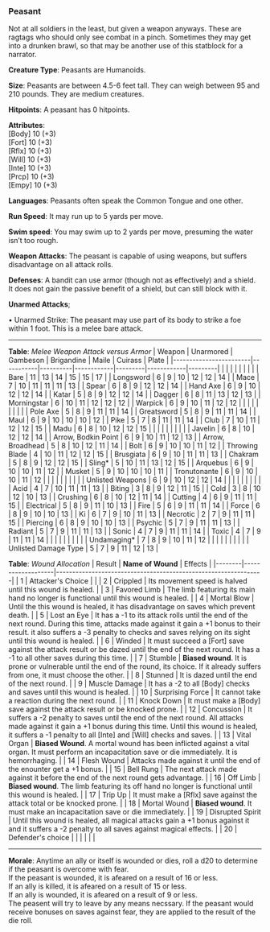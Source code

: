 ### Peasant
Not at all soldiers in the least, but given a weapon anyways. These are ragtags who should only see combat in a pinch. Sometimes they may get into a drunken brawl, so that may be another use of this statblock for a narrator.

**Creature Type**: Peasants are Humanoids.

**Size**: Peasants are between 4.5-6 feet tall. They can weigh between 95 and 210 pounds. They are medium creatures.

**Hitpoints**: A peasant has 0 hitpoints.

**Attributes**:  
[Body] 10 (+3)  
[Fort] 10 (+3)  
[Rflx] 10 (+3)  
[Will] 10 (+3)  
[Inte] 10 (+3)  
[Prcp] 10 (+3)  
[Empy] 10 (+3)  

**Languages**: Peasants often speak the Common Tongue and one other.

**Run Speed**: It may run up to 5 yards per move.

**Swim speed**: You may swim up to 2 yards per move, presuming the water isn’t too rough.

**Weapon Attacks**: The peasant is capable of using weapons, but suffers disadvantage on all attack rolls.

**Defenses**: A bandit can use armor (though not as effectively) and a shield. It does not gain the passive benefit of a shield, but can still block with it.

**Unarmed Attacks**;

 • Unarmed Strike: The peasant may use part of its body to strike a foe within 1 foot. This is a melee bare attack.

---------------------

**Table**: *Melee Weapon Attack versus Armor*
| Weapon                 | Unarmored | Gambeson | Brigandine | Maile   | Cuirass    | Plate   |
|------------------------|-----------|----------|------------|---------|------------|---------|
|                        |           |          |            |         |            |         |
| Bare                   | 11        | 13       | 14         | 15      | 15         | 17      |
| Longsword              | 6         | 9        | 10         | 12      | 12         | 14      |
| Mace                   | 7         | 10       | 11         | 11      | 11         | 13      |
| Spear                  | 6         | 8        | 9          | 12      | 12         | 14      |
| Hand Axe               | 6         | 9        | 10         | 12      | 12         | 14      |
| Katar                  | 5         | 8        | 9          | 12      | 12         | 14      |
| Dagger                 | 6         | 8        | 11         | 13      | 12         | 13      |
| Morningstar            | 6         | 10       | 11         | 12      | 12         | 12      |
| Warpick                | 6         | 9        | 10         | 11      | 12         | 12      |
|                        |           |          |            |         |            |         |
| Pole Axe               | 5         | 8        | 9          | 11      | 11         | 14      |
| Greatsword             | 5         | 8        | 9          | 11      | 11         | 14      |
| Maul                   | 6         | 9        | 10         | 10      | 10         | 12      |
| Pike                   | 5         | 7        | 8          | 11      | 11         | 14      |
| Club                   | 7         | 10       | 11         | 12      | 12         | 15      |
| Madu                   | 6         | 8        | 10         | 12      | 12         | 15      |
|                        |           |          |            |         |            |         |
| Javelin                | 6         | 8        | 10         | 12      | 12         | 14      |
| Arrow, Bodkin Point    | 6         | 9        | 10         | 11      | 12         | 13      |
| Arrow, Broadhead       | 5         | 8        | 10         | 12      | 11         | 14      |
| Bolt                   | 6         | 9        | 10         | 10      | 11         | 12      |
| Throwing Blade         | 4         | 10       | 11         | 12      | 12         | 15      |
| Brusgiata              | 6         | 9        | 10         | 11      | 11         | 13      |
| Chakram                | 5         | 8        | 9          | 12      | 12         | 15      |
| Sling*                 | 5         | 10       | 11         | 13      | 12         | 15      |
| Arquebus               | 6         | 9        | 10         | 10      | 11         | 12      |
| Musket                 | 5         | 9        | 10         | 10      | 10         | 11      |
| Tronutonante           | 6         | 9        | 10         | 10      | 11         | 12      |
|                        |           |          |            |         |            |         |
| Unlisted Weapons       | 6         | 9        | 10         | 12      | 12         | 14      |
|                        |           |          |            |         |            |         |
| Acid                   | 4         | 7        | 10         | 11      | 11         | 13      |
| Biting                 | 3         | 8        | 9          | 12      | 11         | 15      |
| Cold                   | 3         | 8        | 10         | 12      | 10         | 13      |
| Crushing               | 6         | 8        | 10         | 12      | 11         | 14      |
| Cutting                | 4         | 6        | 9          | 11      | 11         | 15      |
| Electrical             | 5         | 8        | 9          | 11      | 10         | 13      |
| Fire                   | 5         | 6        | 9          | 11      | 11         | 14      |
| Force                  | 6         | 8        | 9          | 10      | 10         | 13      |
| Ki                     | 6         | 7        | 9          | 10      | 11         | 13      |
| Necrotic               | 2         | 7        | 9          | 11      | 11         | 15      |
| Piercing               | 6         | 8        | 9          | 10      | 10         | 13      |
| Psychic                | 5         | 7        | 9          | 11      | 11         | 13      |
| Radiant                | 5         | 7        | 9          | 11      | 11         | 13      |
| Sonic                  | 4         | 7        | 9          | 11      | 11         | 14      |
| Toxic                  | 4         | 7        | 9          | 11      | 11         | 14      |
|                        |           |          |            |         |            |         |
| Undamaging*            | 7         | 8        | 9          | 10      | 11         | 12      |
|                        |           |          |            |         |            |         |
| Unlisted Damage Type   | 5         | 7        | 9          | 11      | 12         | 13      |

**Table**: *Wound Allocation*
| Result | **Name of Wound** | Effects                                                        |
|--------|-------------------|----------------------------------------------------------------|
|   1    | Attacker's Choice |                                                                |
|   2    | Crippled          | Its movement speed is halved until this wound is healed.      |
|   3    | Favored Limb      | The limb featuring its main hand no longer is functional until this wound is healed. |
|   4    | Mortal Blow       | Until the this wound is healed, it has disadvantage on saves which prevent death. |
|   5    | Lost an Eye       | It has a -1 to its attack rolls until the end of the next round. During this time, attacks made against it gain a +1 bonus to their result. it also suffers a -3 penalty to checks and saves relying on its sight until this wound is healed. |
|   6    | Winded            | It must succeed a [Fort] save against the attack result or be dazed until the end of the next round. It has a -1 to all other saves during this time. |
|   7    | Stumble | **Biased wound**. It is prone or vulnerable until the end of the round, its choice. If it already suffers from one, it must choose the other. |
|   8    | Stunned     | It is dazed until the end of the next round.                        |
|   9    | Muscle Damage     | It has a -2 to all [Body] checks and saves until this wound is healed. |
|   10   | Surprising Force  | It cannot take a reaction during the next round. |
|   11   | Knock Down | It must make a [Body] save against the attack result or be knocked prone. |
|   12   | Concussion | It suffers a -2 penalty to saves until the end of the next round. All attacks made against it gain a +1 bonus during this time. Until this wound is healed, it suffers a -1 penalty to all [Inte] and [Will] checks and saves. |
|   13   | Vital Organ | **Biased Wound**. A mortal wound has been inflicted against a vital organ. It must perform an incapacitation save or die immediately. It is hemorrhaging.  |
|   14   | Flesh Wound | Attacks made against it until the end of the enounter get a +1 bonus. |
|   15   | Bell Rung | The next attack made against it before the end of the next round gets advantage.  |
|   16   | Off Limb | **Biased wound**. The limb featuring its off hand no longer is functional until this wound is healed. |
|   17   | Trip Up           | It must make a [Rflx] save against the attack total or be knocked prone.                                  |
|   18   | Mortal Wound | **Biased wound**. It must make an incapacitation save or die immediately. |
|   19   | Disrupted Spirit | Until this wound is healed, all magical attacks gain a +1 bonus against it and it suffers a -2 penalty to all saves against magical effects. |
|   20   | Defender's choice |                                   |
|        |                                                |                                   |

---------------------

**Morale**: Anytime an ally or itself is wounded or dies, roll a d20 to determine if the peasant is overcome with fear.  
If the peasant is wounded, it is afeared on a result of 16 or less.  
If an ally is killed, it is afeared on a result of 15 or less.  
If an ally is wounded, it is afeared on a result of 9 or less.  
The peasent will try to leave by any means necssary. If the peasant would receive bonuses on saves against fear, they are applied to the result of the die roll.
